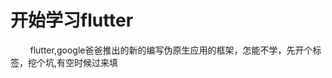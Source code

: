 # 开始学习flutter
&nbsp;&nbsp;&nbsp;&nbsp;&nbsp;&nbsp;&nbsp;&nbsp;flutter,google爸爸推出的新的编写伪原生应用的框架，怎能不学，先开个标签，挖个坑,有空时候过来填<br>
